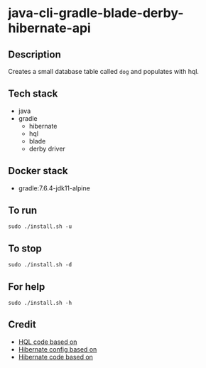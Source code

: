 # java-cli-gradle-blade-derby-hibernate-api

## Description
Creates a small database table
called `dog` and populates with
hql.

## Tech stack
- java
- gradle
  - hibernate
  - hql
  - blade
  - derby driver

## Docker stack
- gradle:7.6.4-jdk11-alpine

## To run
`sudo ./install.sh -u`

## To stop
`sudo ./install.sh -d`

## For help
`sudo ./install.sh -h`

## Credit
- [HQL code based on](https://www.journaldev.com/2954/hibernate-query-language-hql-example-tutorial)
- [Hibernate config based on](https://www.theserverside.com/blog/Coffee-Talk-Java-News-Stories-and-Opinions/An-example-hibernatecfgxml-for-MySQL-8-and-Hibernate-5)
- [Hibernate code based on](https://github.com/lokeshgupta1981/hibernate/tree/master/hibernate-hello-world)
